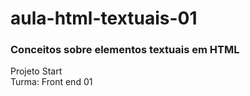 # aula-html-textuais-01

### Conceitos sobre elementos textuais em HTML

Projeto Start<br/>
Turma: Front end 01
    
